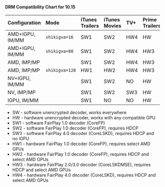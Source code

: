 #### DRM Compatibility Chart for 10.15

| Configuration   | Mode           | iTunes Trailers | iTunes Movies | TV+    | Prime Trailers | Prime/Netflix | IQSV |
|:----------------|:---------------|:----------------|:--------------|:-------|:---------------|---------------|------|
| AMD+IGPU, IM/MM | `shikigva=16`  | SW1             | SW2           | HW4    | HW             | NO            | OK   |
| AMD+IGPU, IM/MM | `shikigva=80`  | SW1             | SW2           | HW4    | HW3            | HW3           | OK   |
| AMD, IMP/MP     |                | SW1             | SW2           | HW4    | HW3            | HW3           | NO   |
| AMD, IMP/MP     | `shikigva=128` | HW1             | HW2           | HW4    | HW3            | HW3           | NO   |
| NV+IGPU, IM/MM  |                | SW1             | SW2           | NO     | HW             | NO            | OK   |
| NV, IMP/MP      |                | SW1             | SW2           | SW3    | HW             | NO            | NO   |
| IGPU, IM/MM     |                | SW1             | NO            | NO     | HW             | NO            | OK   |

- SW - software unencrypted decoder, works everywhere
- HW - hardware unencrypted decoder, works with any compatible GPU
- SW1 - software FairPlay 1.0 decoder (CoreFP)
- SW2 - software FairPlay 1.0 decoder (CoreFP), requires HDCP
- SW3 - software FairPlay 4.0 decoder (CoreLSKD), requires HDCP and no IGPU
- HW1 - hardware FairPlay 1.0 decoder (CoreFP), requires select AMD GPUs
- HW2 - hardware FairPlay 1.0 decoder (CoreFP), requires HDCP and select AMD GPUs
- HW3 - hardware FairPlay 2.0/3.0 decoder (CoreLSKDMSE), requires HDCP and select AMD GPUs
- HW4 - hardware FairPlay 4.0 decoder (CoreLSKD), requires HDCP and select AMD GPUs

